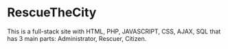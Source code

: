 # RescueTheCity
This is a full-stack site with HTML, PHP, JAVASCRIPT, CSS, AJAX, SQL that has 3 main parts: Administrator, Rescuer, Citizen.
